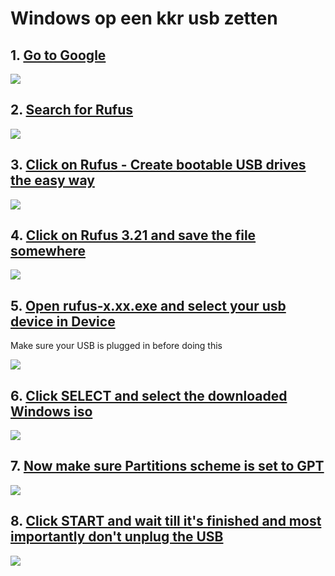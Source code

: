 Windows op een kkr usb zetten
=============================

1\. [Go to Google](https://www.google.com/)
-------------------------------------------

![](https://dubble-prod-01.s3.amazonaws.com/assets/51817b31-9a96-4a22-8ff9-a203dc2c4ce1.png?0)

2\. [Search for Rufus](https://www.google.com/search?q=rufus)
-----------------------------------------------

![](https://d3q7ie80jbiqey.cloudfront.net/media/image/zoom/099b74a8-2969-4b94-8d42-42217ceb0a6b/2.5/0/0?0)

3\. [Click on Rufus - Create bootable USB drives the easy way](https://rufus.ie/en/)
-------------------------------------------------------------------------------------------------------------------------------------------------------------------------------------------------------------------------------------------------------------------------------------------------------------------------------------------------------------------------------------------------------------------------------------------------------------------------------------------------------------------------------------------------------------------------------------------------------------------------

![](https://d3q7ie80jbiqey.cloudfront.net/media/image/zoom/1b4de3f5-9957-4002-b684-5d5fdc5ef3b0/2.5/12.972005208333/28.36659749349?0)

4\. [Click on Rufus 3.21 and save the file somewhere](https://github.com/pbatard/rufus/releases/download/v3.21/rufus-3.21.exe)
---------------------------------------------------------------------------

![](https://d3q7ie80jbiqey.cloudfront.net/media/image/zoom/af9d088a-a9c5-43d4-b6e5-bbf7fa04e92a/2.5/19.147135814031/60.940128614923?0)

5\. [Open rufus-x.xx.exe and select your usb device in Device](https://rufus.ie/en/)
------------------------------------------------------------------------------------

Make sure your USB is plugged in before doing this

![](https://d3q7ie80jbiqey.cloudfront.net/media/image/zoom/e60437bc-a6b7-4793-92c3-e7d067f9ccc4/1/0/0?0)

6\. [Click SELECT and select the downloaded Windows iso](https://rufus.ie/en/)
------------------------------------------------------------------------------

![](https://d3q7ie80jbiqey.cloudfront.net/media/image/zoom/af5e72b9-8a6c-416d-b8e9-1e9db9286b5e/1/0/0?0)

7\. [Now make sure Partitions scheme is set to GPT](https://rufus.ie/en/)
-------------------------------------------------------------------------

![](https://d3q7ie80jbiqey.cloudfront.net/media/image/zoom/83c3bbe6-1353-4793-96e0-5e85e0eb7a38/1/0/0?0)

8\. [Click START and wait till it's finished and most importantly don't unplug the USB](https://rufus.ie/en/)
-------------------------------------------------------------------------------------------------------------

![](https://d3q7ie80jbiqey.cloudfront.net/media/image/zoom/66237c17-a9a4-4cd3-9c4a-c44c5293fa57/1/0/0?0)
